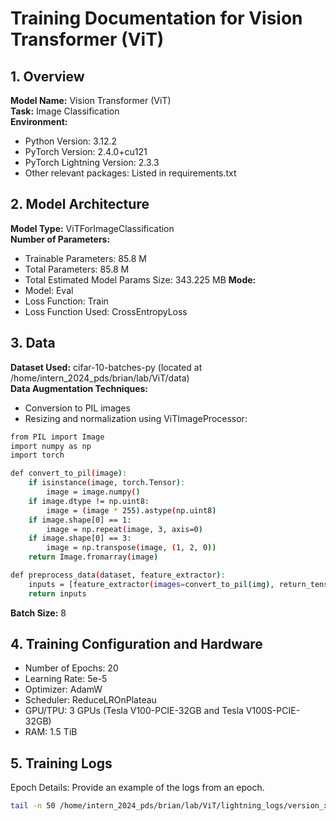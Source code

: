 # Training Documentation for Vision Transformer (ViT)
## 1. Overview
**Model Name:** Vision Transformer (ViT) <br>
**Task:** Image Classification <br>
**Environment:**
* Python Version: 3.12.2
* PyTorch Version: 2.4.0+cu121
* PyTorch Lightning Version: 2.3.3
* Other relevant packages: Listed in requirements.txt

## 2. Model Architecture
**Model Type:** ViTForImageClassification <br>
**Number of Parameters:**
* Trainable Parameters: 85.8 M
* Total Parameters: 85.8 M
* Total Estimated Model Params Size: 343.225 MB
**Mode:**
* Model: Eval
* Loss Function: Train
* Loss Function Used: CrossEntropyLoss

## 3. Data
**Dataset Used:** cifar-10-batches-py (located at /home/intern_2024_pds/brian/lab/ViT/data) <br>
**Data Augmentation Techniques:**
* Conversion to PIL images
* Resizing and normalization using ViTImageProcessor:
```bash
from PIL import Image
import numpy as np
import torch

def convert_to_pil(image):
    if isinstance(image, torch.Tensor):
        image = image.numpy()
    if image.dtype != np.uint8:
        image = (image * 255).astype(np.uint8)
    if image.shape[0] == 1:
        image = np.repeat(image, 3, axis=0)
    if image.shape[0] == 3:
        image = np.transpose(image, (1, 2, 0))
    return Image.fromarray(image)

def preprocess_data(dataset, feature_extractor):
    inputs = [feature_extractor(images=convert_to_pil(img), return_tensors="pt") for img, _ in dataset]
    return inputs
```
**Batch Size:** 8

## 4. Training Configuration and Hardware
* Number of Epochs: 20
* Learning Rate: 5e-5
* Optimizer: AdamW
* Scheduler: ReduceLROnPlateau
* GPU/TPU: 3 GPUs (Tesla V100-PCIE-32GB and Tesla V100S-PCIE-32GB)
* RAM: 1.5 TiB

## 5. Training Logs
Epoch Details: Provide an example of the logs from an epoch.
```bash
tail -n 50 /home/intern_2024_pds/brian/lab/ViT/lightning_logs/version_x/logs.txt
```
